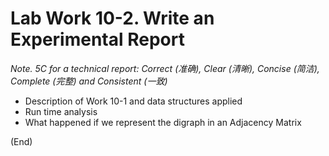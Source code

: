 # Lab Work 10-2. Write an Experimental Report

*Note. 5C for a technical report: Correct (准确), Clear (清晰), Concise (简洁), Complete (完整) and Consistent (一致)*

* Description of Work 10-1 and data structures applied
* Run time analysis
* What happened if we represent the digraph in an Adjacency Matrix

(End)